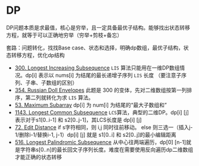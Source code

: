 # DP

DP问题本质是求最值，核心是穷举，且一定具备最优子结构。能够找出状态转移方程，就等于可以正确地穷举（穷举+剪枝+备忘）

套路：问题转化，找找Base case、状态和选择，明确dp数组，最优子结构，状态转移方程，优化dp结构

- [300. Longest Increasing Subsequence](https://leetcode-cn.com/problems/longest-increasing-subsequence/) `LIS` 算法只能用在一维DP数组情况。dp[i] 表示以 nums[i] 为结尾的最长递增子序列 `LIS` 长度 （要注意子序列、子串、子数组的区别）
- [354. Russian Doll Envelopes](https://leetcode-cn.com/problems/russian-doll-envelopes/) 此题是 300 的变体，先对二维数组按第一列排序，第二列就转化为求 `LIS` 算法。
- [53. Maximum Subarray](https://leetcode-cn.com/problems/maximum-subarray/) dp[i] 为 num[i] 为结尾的“最大子数组和”
- [1143. Longest Common Subsequence](https://leetcode-cn.com/problems/longest-common-subsequence/) `LCS`算法，典型的二维DP。dp[i] [j] 表示对于s1[0..i-1] 和 s2[0..j-1]，其LCS长度是 dp[i] [j]
- [72. Edit Distance](https://leetcode-cn.com/problems/edit-distance/) if s字符相同，则 i,j 同时往前移动。 else 则三选一（插入j-1/删除i-1/替换i-1, j-1）dp[i] [j] 就是 s1[0..i] 和 s2[0..j]的最小编辑距离
- [516. Longest Palindromic Subsequence](https://leetcode-cn.com/problems/longest-palindromic-subsequence/) 从中心往两端遍历，dp[0] [n-1]就是字符串s[0..n]的最长回文子序列长度。难度在需要使用反向遍历dp二维数组才能正确的状态转移 

